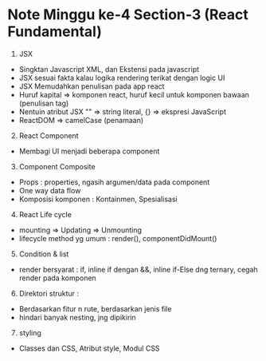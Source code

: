 # Note Minggu ke-4 Section-3 (React Fundamental)

1. JSX 
-  Singktan Javascript XML, dan Ekstensi pada javascript
-  JSX sesuai fakta kalau logika rendering terikat dengan logic UI
- JSX Memudahkan penulisan pada app react
- Huruf kapital => komponen react, huruf kecil untuk komponen bawaan (penulisan tag)
- Nentuin atribut JSX "" => string literal, {} => ekspresi JavaScript
- ReactDOM => camelCase (penamaan)

2. React Component
- Membagi UI menjadi beberapa component

3. Component Composite
- Props : properties, ngasih argumen/data pada component
- One way data flow
- Komposisi komponen : Kontainmen, Spesialisasi

4. React Life cycle
- mounting => Updating => Unmounting
- lifecycle method yg umum : render(), componentDidMount()

5. Condition & list
- render bersyarat : if, inline if dengan &&, inline if-Else dng ternary, cegah render pada komponen

6. Direktori struktur :
- Berdasarkan fitur n rute, berdasarkan jenis file
- hindari banyak nesting, jng dipikirin

7. styling 
- Classes dan CSS, Atribut style, Modul CSS


